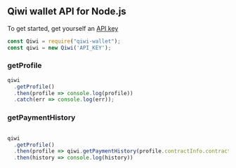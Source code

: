 ## Qiwi wallet API for Node.js
To get started, get yourself an [API key](https://qiwi.com/api)  
```js 
const Qiwi = require("qiwi-wallet");
const qiwi = new Qiwi('API_KEY');
``` 

### getProfile

```js 
qiwi
  .getProfile()
  .then(profile => console.log(profile))
  .catch(err => console.log(err)); 
```

### getPaymentHistory

```js

qiwi
  .getProfile()
  .then(profile => qiwi.getPaymentHistory(profile.contractInfo.contractId))
  .then(history => console.log(history))

```